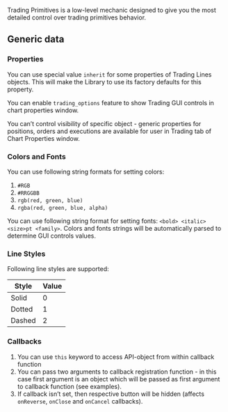 Trading Primitives is a low-level mechanic designed to give you the most detailed control over trading primitives behavior.

## Generic data

### Properties

You can use special value `inherit` for some properties of Trading Lines objects. This will make the Library to use its factory defaults for this property.

You can enable `trading_options` feature to show Trading GUI controls in chart properties window.

You can’t control visibility of specific object - generic properties for positions, orders and executions are available for user in Trading tab of Chart Properties window.

### Colors and Fonts

You can use following string formats for setting colors:

1. `#RGB`
1. `#RRGGBB`
1. `rgb(red, green, blue)`
1. `rgba(red, green, blue, alpha)`

You can use following string format for setting fonts: `<bold> <italic> <size>pt <family>`. Colors and fonts strings will be automatically parsed to determine GUI controls values.

### Line Styles

Following line styles are supported:

Style|Value
---|---
Solid|0
Dotted|1
Dashed|2

### Callbacks

1. You can use `this` keyword to access API-object from within callback function
1. You can pass two arguments to callback registration function - in this case first argument is an object which will be passed as first argument to callback function (see examples).
1. If callback isn’t set, then respective button will be hidden (affects `onReverse`, `onClose` and `onCancel` callbacks).
